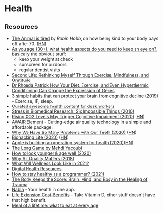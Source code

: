 # Health

## Resources

- [The Animal is tired](http://www.robinhobb.com/blog/posts/38429) by _Robin Hobb_, on how being kind to your body pays off after 70. ([HN](https://news.ycombinator.com/item?id=27100299))
- [As you age (30+), what health aspects do you need to keep an eye on?](https://www.reddit.com/r/AskMen/comments/muobbu/as_you_age_30_what_health_aspects_do_you_need_to/), basically the obvious stuff:
  - keep your weight at check
  - sunscreen for outdoors
  - regular dentist visits
- [Second Life: Rethinking Myself Through Exercise, Mindfulness, and Gratitude](https://www.macstories.net/stories/second-life/)
- [Dr Rhonda Patrick How Your Diet, Exercise, and Even Hyperthermic Conditioning Can Change the Expression of Genes](https://www.youtube.com/watch?v=VjgMzS5b_QM)
- [3 simple habits that can protect your brain from cognitive decline (2019)](https://www.fastcompany.com/90303904/3-tips-to-slowing-down-cognitive-decline) - Exercise, IF, sleep.
- [Curated awesome health content for desk workers](https://github.com/evexoio/awesome-health)
- [Stress in Biomedical Research: Six Impossible Things (2010)](https://www.sciencedirect.com/science/article/pii/S1097276510007835)
- [Rising CO2 Levels May Trigger Cognitive Impairment (2020)](https://sparkonit.com/2020/04/30/rising-co2-levels-may-trigger-cognitive-impairment/) ([HN](https://news.ycombinator.com/item?id=23155937))
- [AWAIR Element](https://www.getawair.com/home/element) - Cutting-edge air quality technology in a simple and affordable package.
- [Why We Have So Many Problems with Our Teeth (2020)](https://www.scientificamerican.com/article/why-we-have-so-many-problems-with-our-teeth/) ([HN](https://news.ycombinator.com/item?id=23335368))
- [Biohacking Lite (2020)](https://karpathy.github.io/2020/06/11/biohacking-lite/) ([HN](https://news.ycombinator.com/item?id=23501021))
- [Apple is building an operating system for health (2020)](https://divinations.substack.com/p/healthos)([HN](https://news.ycombinator.com/item?id=23507600))
- [The Long Game by Mehdi Yacoubi](https://mehdiyacoubi.substack.com/)
- [How to look younger & age well (2020)](https://t.me/durov/137)
- [Why Air Quality Matters (2018)](https://www.youtube.com/watch?v=MRqh8oLY7Ik)
- [What Will Wellness Look Like in 2021?](https://www.vogue.com/article/wellness-2021)
- [Digital Health Resources](https://www.franciswong.com/digital-health/)
- [How to stay healthy as a programmer? (2021)](https://www.reddit.com/r/AskProgramming/comments/lra030/how_to_stay_healthy_as_a_programmer/)
- [The Body Keeps the Score: Brain, Mind, and Body in the Healing of Trauma](https://www.goodreads.com/book/show/18693771-the-body-keeps-the-score)
- [Nabla](https://www.nabla.com/en/) - Your health in one app.
- [Life Extension Cost-Benefits](https://www.gwern.net/Longevity) - Take Vitamin D, other stuff doesn't have that high benefit.
- [Meal of a lifetime: what to eat at every age](https://www.theguardian.com/lifeandstyle/2022/may/14/meal-of-a-lifetime-what-to-eat-at-every-age)

